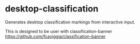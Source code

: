 # desktop-classification
Generates desktop classification markings from interactive input.

This is designed to be user with classification-banner <https://github.com/fcaviggia/classification-banner>
